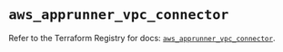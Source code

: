 # `aws_apprunner_vpc_connector`

Refer to the Terraform Registry for docs: [`aws_apprunner_vpc_connector`](https://registry.terraform.io/providers/hashicorp/aws/5.39.1/docs/resources/apprunner_vpc_connector).
